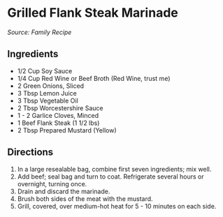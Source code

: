 # Grilled Flank Steak Marinade

*Source: Family Recipe*

## Ingredients
- 1/2 Cup Soy Sauce
- 1/4 Cup Red Wine or Beef Broth (Red Wine, trust me)
- 2 Green Onions, Sliced
- 3 Tbsp Lemon Juice
- 3 Tbsp Vegetable Oil
- 2 Tbsp Worcestershire Sauce
- 1 - 2 Garlice Cloves, Minced
- 1 Beef Flank Steak (1 1/2 lbs)
- 2 Tbsp Prepared Mustard (Yellow)

## Directions
1. In a large resealable bag, combine first seven ingredients; mix well. 
1. Add beef; seal bag and turn to coat. Refrigerate several hours or overnight, turning once. 
1. Drain and discard the marinade. 
1. Brush both sides of the meat with the mustard. 
1. Grill, covered, over medium-hot heat for 5 - 10 minutes on each side.
